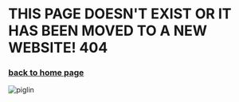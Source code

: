 # THIS PAGE DOESN'T EXIST OR IT HAS BEEN MOVED TO A NEW WEBSITE! 404
### [back to home page](https://HenryPersonalWeb.github.io/home/)
![piglin](https://user-images.githubusercontent.com/107779021/176080576-7cbd617e-fd9e-4814-a337-7af93fb88f36.gif)